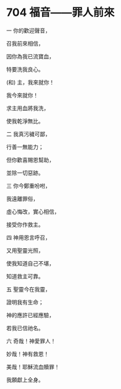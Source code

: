 # 704 福音——罪人前來

一 你的歡迎聲音，

召我前來相信，

因你為我已流寶血，

特要洗我良心。

(和) 主，我來就你！

我今來就你！

求主用血將我洗，

使我乾淨無比。

二 我真污穢可鄙，

行善一無能力；

但你歡喜賜恩幫助，

並除一切惡跡。

三 你今鄭重吩咐，

我遠離罪俗，

虛心悔改，實心相信，

接受你作救主。

四 神用恩言呼召，

又用聖靈光照，

使我知道自己不堪，

知道救主可靠。

五 聖靈今在我靈，

證明我有生命；

神的應許已經應驗，

若我已信祂名。

六 奇哉！神愛罪人！

妙哉！神有救恩！

美哉！耶穌流血贖罪！

我願獻上全身。

